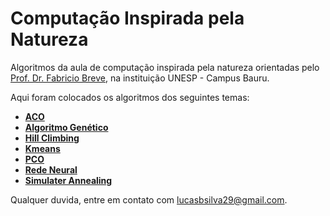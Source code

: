 # Computação Inspirada pela Natureza
Algoritmos da aula de computação inspirada pela natureza orientadas pelo [Prof. Dr. Fabricio Breve](https://github.com/fbreve), na instituição UNESP - Campus Bauru.

Aqui foram colocados os algoritmos dos seguintes temas:
 - [**ACO**](https://github.com/Lucs1590/Computacao-Inspirada-pela-Natureza/tree/master/ACO)
 - [**Algoritmo Genético**](https://github.com/Lucs1590/Computacao-Inspirada-pela-Natureza/tree/master/GeneticAlgorithm)
 - [**Hill Climbing**](https://github.com/Lucs1590/Computacao-Inspirada-pela-Natureza/tree/master/HillClimbing_SimulatedAnnealing)
 - [**Kmeans**](https://github.com/Lucs1590/Computacao-Inspirada-pela-Natureza/tree/master/Kmeans)
 - [**PCO**](https://github.com/Lucs1590/Computacao-Inspirada-pela-Natureza/tree/master/PSO)
 - [**Rede Neural**](https://github.com/Lucs1590/Computacao-Inspirada-pela-Natureza/tree/master/Neural)
 - [**Simulater Annealing**](https://github.com/Lucs1590/Computacao-Inspirada-pela-Natureza/tree/master/HillClimbing_SimulatedAnnealing)
 
 Qualquer duvida, entre em contato com [lucasbsilva29@gmail.com](mailto:lucasbsilva29@gmail.com).
